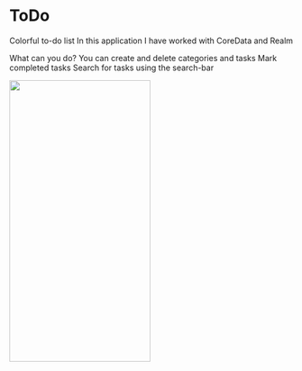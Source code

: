 # ToDo

Colorful to-do list
In this application I have worked with CoreData and Realm

What can you do?
You can create and delete categories and tasks
Mark completed tasks
Search for tasks using the search-bar

<img src="https://user-images.githubusercontent.com/90031554/146681040-08943ddc-596d-488e-9cb1-c65f246eeb77.gif" width="250" height="500">
